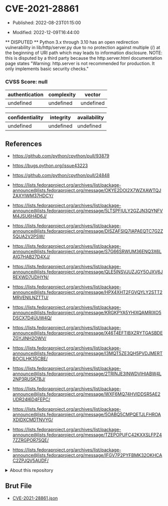 # CVE-2021-28861

- Published: 2022-08-23T01:15:00

- Modified: 2022-12-09T16:44:00

** DISPUTED ** Python 3.x through 3.10 has an open redirection vulnerability in lib/http/server.py due to no protection against multiple (/) at the beginning of URI path which may leads to information disclosure. NOTE: this is disputed by a third party because the http.server.html documentation page states "Warning: http.server is not recommended for production. It only implements basic security checks."

### CVSS Score: **null**

| authentication | complexity | vector |
| --- | --- | --- |
| undefined | undefined | undefined |

| confidentiality | integrity | availability |
| --- | --- | --- |
| undefined | undefined | undefined |

## References

* https://github.com/python/cpython/pull/93879

* https://bugs.python.org/issue43223

* https://github.com/python/cpython/pull/24848

* https://lists.fedoraproject.org/archives/list/package-announce@lists.fedoraproject.org/message/OKYE2DOI2X7WZXAWTQJZAXYIWM37HDCY/

* https://lists.fedoraproject.org/archives/list/package-announce@lists.fedoraproject.org/message/5LTSPFIULY2GZJN3QYNFVM4JSU6H4D6J/

* https://lists.fedoraproject.org/archives/list/package-announce@lists.fedoraproject.org/message/DISZAFSIQ7IAPAEQTC7G2Z5QUA2V2PSW/

* https://lists.fedoraproject.org/archives/list/package-announce@lists.fedoraproject.org/message/S7G66SRWUM36ENQ3X6LAIG7HAB27D4XJ/

* https://lists.fedoraproject.org/archives/list/package-announce@lists.fedoraproject.org/message/QLE5INSVJUZJGY5OJXV6JREXWD7UDHYN/

* https://lists.fedoraproject.org/archives/list/package-announce@lists.fedoraproject.org/message/HPX4XHT2FGVQYLY2STT2MRVENILNZTTU/

* https://lists.fedoraproject.org/archives/list/package-announce@lists.fedoraproject.org/message/KRGKPYA5YHIXQAMRIXO5DSCX7D4UUW4Q/

* https://lists.fedoraproject.org/archives/list/package-announce@lists.fedoraproject.org/message/X46T4EFTIBXZRYTGASBDEZGYJINH2OWV/

* https://lists.fedoraproject.org/archives/list/package-announce@lists.fedoraproject.org/message/I3MQT5ZE3QH5PVDJMERTBOCILHK35CBE/

* https://lists.fedoraproject.org/archives/list/package-announce@lists.fedoraproject.org/message/2TRINJE3INWDVIHIABW4L2NP3RUSK7BJ/

* https://lists.fedoraproject.org/archives/list/package-announce@lists.fedoraproject.org/message/WXF6MQ74HVIDDSR5AE2UDR24I6D4FEPC/

* https://lists.fedoraproject.org/archives/list/package-announce@lists.fedoraproject.org/message/5OABQ5CMPQETJLFHROAXDIDXCMDTNVYG/

* https://lists.fedoraproject.org/archives/list/package-announce@lists.fedoraproject.org/message/TZEPOPUFC42KXXSLFPZ47ZZRGPOR7SQE/

* https://lists.fedoraproject.org/archives/list/package-announce@lists.fedoraproject.org/message/IFGV7P2PYFBMK32OKHCAC2ZPJQV5AUDF/

<details>
<summary>About this repository</summary> 

  This repository is part of the project [Live Hack CVE](https://github.com/Live-Hack-CVE). Main website can be found [www.live-hack.org](https://www.live-hack.org) 
  
  Made by [Sn0wAlice](https://github.com/Sn0wAlice) for the people that care about security and need to have a feed of the latest CVEs. Hope you enjoy it, don't forget to star the repo and follow me on [Twitter](https://twitter.com/Sn0wAlice) and [Github](https://github.com/Sn0wAlice). And that is my [personnal website](https://www.alice-snow.me/)

  - [Home Page](https://github.com/Live-Hack-CVE)
  - [Framework](https://github.com/Live-Hack-CVE/cve-framework)
  - [CVE database](https://github.com/Live-Hack-CVE/full_database)
  - [Changelog](https://github.com/Live-Hack-CVE/Changelog)
</details>

## Brut File

* [CVE-2021-28861.json](https://raw.githubusercontent.com/Live-Hack-CVE/full_database/main/cves/2021/CVE-2021-28861.json)

